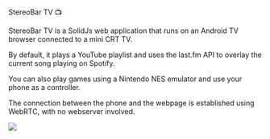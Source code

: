 StereoBar TV 📺

StereoBar TV is a SolidJs web application that runs on an Android TV browser connected to a mini CRT TV. 

By default, it plays a YouTube playlist and uses the last.fm API to overlay the current song playing on Spotify.

You can also play games using a Nintendo NES emulator and use your phone as a controller. 

The connection between the phone and the webpage is established using WebRTC, with no webserver involved.

<img src="tv.jpg">
